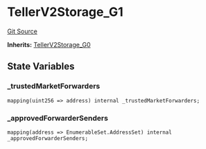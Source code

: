 # TellerV2Storage_G1
[Git Source](https://github.com/teller-protocol/teller-protocol-v2/blob/f4bf5a00ae7113b0344876c13db9b3dd705154f6/contracts/TellerV2Storage.sol)

**Inherits:**
[TellerV2Storage_G0](/contracts/TellerV2Storage.sol/abstract.TellerV2Storage_G0.md)


## State Variables
### _trustedMarketForwarders

```solidity
mapping(uint256 => address) internal _trustedMarketForwarders;
```


### _approvedForwarderSenders

```solidity
mapping(address => EnumerableSet.AddressSet) internal _approvedForwarderSenders;
```


